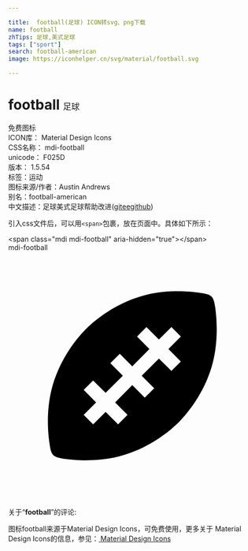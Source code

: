 ```yaml
---

title:  football(足球) ICON转svg、png下载
name: football
zhTips: 足球,美式足球
tags: ["sport"]
search: football-american
image: https://iconhelper.cn/svg/material/football.svg

---
```


# football  <small style="font-size: 60%;font-weight: 100">足球</small>


<div class="detail-page">
<p>
<span><span class="badge-success badge">免费图标</span> </span>
<br/>
<span>
ICON库：
<span class="badge-secondary badge">Material Design Icons</span> 
</span>
<br/>
<span>
CSS名称：
<span class="badge-secondary badge">mdi-football</span> 
</span>
<br/>
<span>
unicode：
<span class="badge-secondary badge">F025D</span> 
<copy-btn content='F025D' btn-title=""></copy-btn>
<copy-btn :content='String.fromCodePoint(parseInt("F025D", 16))' btn-title="复制U"></copy-btn>
</span>
<br/>
<span>
版本：
<span class="badge-secondary badge">1.5.54</span> 
</span><br/><span>标签：<span class="badge-light badge"><router-link to="/tags/sport.html">运动</router-link></span></span>
<br/>
<span>图标来源/作者：<span class="badge-light badge">Austin Andrews</span></span> 
<br/>
<span>别名：<span class="badge-light badge">football-american</span></span><br/><span class="zh-detail">中文描述：<span class="badge-primary badge">足球</span><span class="badge-primary badge">美式足球</span><span class="help-link"><span>帮助改进</span>(<a href="https://gitee.com/liuwave/icon-helper/edit/master/json/material/football.json" target="_blank" rel="noopener noreferrer">gitee</a><a href="https://github.com/liuwave/icon-helper/edit/master/json/material/football.json" target="_blank" rel="noopener noreferrer">github</a></span>)</span><br/>
</p>
</div>
<div class="alert alert-dark">
  <i class="mdi mdi-football mdi-48px"></i>
  <i class="mdi mdi-football mdi-36px"></i>
  <i class="mdi mdi-football mdi-24px"></i>
  <i class="mdi mdi-football mdi-18px"></i>
</div>
<div>
  <p>引入css文件后，可以用<code>&lt;span&gt;</code>包裹，放在页面中。具体如下所示：    
  </p>
  <div class="alert alert-primary" style="font-size: 14px">
    &lt;span class="mdi mdi-football" aria-hidden="true"&gt;&lt;/span&gt;
    <copy-btn content='<span class="mdi mdi-football" aria-hidden="true"></span>'></copy-btn>
  </div>
  <div class="alert alert-secondary">
    <i class="mdi mdi-football"
    style="font-size: 24px"
    aria-hidden="true"></i> mdi-football
    <copy-btn content="mdi-football" btn-title="复制图标名称"></copy-btn>
  </div>
</div>
<div id="svg" class="svg-wrap">
<svg xmlns="http://www.w3.org/2000/svg" viewBox="0 0 24 24"><path d="M7.5,7.5C9.17,5.87 11.29,4.69 13.37,4.18C15.46,3.67 17.5,3.83 18.6,4C19.71,4.15 19.87,4.31 20.03,5.41C20.18,6.5 20.33,8.55 19.82,10.63C19.31,12.71 18.13,14.83 16.5,16.5C14.83,18.13 12.71,19.31 10.63,19.82C8.55,20.33 6.5,20.18 5.41,20.03C4.31,19.87 4.15,19.71 4,18.6C3.83,17.5 3.67,15.46 4.18,13.37C4.69,11.29 5.87,9.17 7.5,7.5M7.3,15.79L8.21,16.7L9.42,15.5L10.63,16.7L11.54,15.79L10.34,14.58L12,12.91L13.21,14.12L14.12,13.21L12.91,12L14.58,10.34L15.79,11.54L16.7,10.63L15.5,9.42L16.7,8.21L15.79,7.3L14.58,8.5L13.37,7.3L12.46,8.21L13.66,9.42L12,11.09L10.79,9.88L9.88,10.79L11.09,12L9.42,13.66L8.21,12.46L7.3,13.37L8.5,14.58L7.3,15.79Z" /></svg>
</div>
<detail full-name='mdi-football'></detail>
<div class="icon-detail__container">
<p>关于“<b>football</b>”的评论:</p>
</div>
<Vssue title="关于“football”的评论" />    
<div><p>图标football来源于Material Design Icons，可免费使用，更多关于 Material Design Icons的信息，参见：<a target="_blank" href="https://iconhelper.cn/material.html"> Material Design Icons</a>
</p></div>
